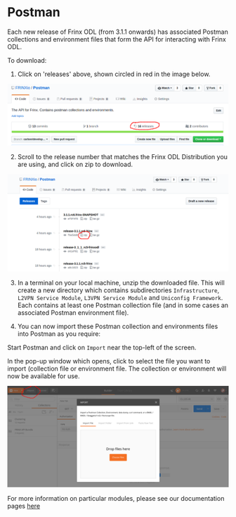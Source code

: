 # Postman
Each new release of Frinx ODL (from 3.1.1 onwards) has associated Postman collections and environment files that form the API for interacting with Frinx ODL.  

To download:

1. Click on 'releases' above, shown circled in red in the image below.   

![Click on releases](image1.png "Click on releases")
  
2. Scroll to the release number that matches the Frinx ODL Distribution you are using, and click on zip to download.  

![Select release](image2.png "Select release")  

3. In a terminal on your local machine, unzip the downloaded file. This will create a new directory which contains subdirectories `Infrastructure`, `L2VPN Service Module`, `L3VPN Service Module` and `Uniconfig Framework`. Each contains at least one Postman collection file (and in some cases an associated Postman environment file).  

4. You can now import these Postman collection and environments files into Postman as you require:  

Start Postman and click on `Import` near the top-left of the screen.   

In the pop-up window which opens, click to select the file you want to import (collection file or environment file. The collection or environment will now be available for use.  

![Import into Postman](image3.png "Import into Postman")  

For more information on particular modules, please see our documentation pages [here](https://frinxio.github.io/Frinx-docs/)



